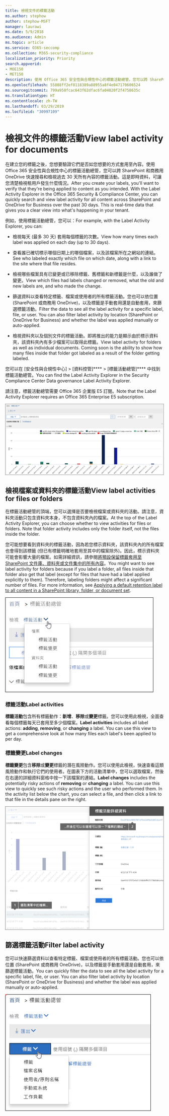 ```yaml
---
title: 檢視文件的標籤活動
ms.author: stephow
author: stephow-MSFT
manager: laurawi
ms.date: 5/9/2018
ms.audience: Admin
ms.topic: article
ms.service: O365-seccomp
ms.collection: M365-security-compliance
localization_priority: Priority
search.appverid:
- MOE150
- MET150
description: 使用 Office 365 安全性與合規性中心的標籤活動總管，您可以跨 SharePoint 和商務用 OneDrive 快速搜尋和檢視過去 30 天所有內容的標籤活動。這是即時資料，可讓您清楚檢視租用戶發生什麼情況。
ms.openlocfilehash: 55888ff2ef8118389a88955a8f4e047170606524
ms.sourcegitcommit: 799a958fcac643f62dfac6fa04020f2f4758635c
ms.translationtype: HT
ms.contentlocale: zh-TW
ms.lasthandoff: 03/29/2019
ms.locfileid: "30997109"
---
```

# <a name="view-label-activity-for-documents"></a><span data-ttu-id="5b021-104">檢視文件的標籤活動</span><span class="sxs-lookup"><span data-stu-id="5b021-104">View label activity for documents</span></span>

<span data-ttu-id="5b021-p102">在建立您的標籤之後，您想要驗證它們是否如您想要的方式套用至內容。使用 Office 365 安全性與合規性中心的標籤活動總管，您可以跨 SharePoint 和商務用 OneDrive 快速搜尋和檢視過去 30 天所有內容的標籤活動。這是即時資料，可讓您清楚檢視租用戶發生什麼情況。</span><span class="sxs-lookup"><span data-stu-id="5b021-p102">After you create your labels, you'll want to verify that they're being applied to content as you intended. With the Label Activity Explorer in the Office 365 Security &amp; Compliance Center, you can quickly search and view label activity for all content across SharePoint and OneDrive for Business over the past 30 days. This is real-time data that gives you a clear view into what's happening in your tenant.</span></span>
  
<span data-ttu-id="5b021-108">例如，使用標籤活動總管，您可以：</span><span class="sxs-lookup"><span data-stu-id="5b021-108">For example, with the Label Activity Explorer, you can:</span></span>
  
- <span data-ttu-id="5b021-109">檢視每天 (最多 30 天) 套用每個標籤的次數。</span><span class="sxs-lookup"><span data-stu-id="5b021-109">View how many times each label was applied on each day (up to 30 days).</span></span>
    
- <span data-ttu-id="5b021-110">查看誰已確切標示哪個日期上的哪個檔案，以及該檔案所在之網站的連結。</span><span class="sxs-lookup"><span data-stu-id="5b021-110">See who labeled exactly which file on which date, along with a link to the site where that file resides.</span></span>
    
- <span data-ttu-id="5b021-111">檢視哪些檔案具有已變更或已移除標籤、舊標籤和新標籤是什麼，以及誰做了變更。</span><span class="sxs-lookup"><span data-stu-id="5b021-111">View which files had labels changed or removed, what the old and new labels are, and who made the change.</span></span>
    
- <span data-ttu-id="5b021-p103">篩選資料以查看特定標籤、檔案或使用者的所有標籤活動。您也可以依位置 (SharePoint 或商務用 OneDrive)，以及標籤是手動套用還是自動套用，來篩選標籤活動。</span><span class="sxs-lookup"><span data-stu-id="5b021-p103">Filter the data to see all the label activity for a specific label, file, or user. You can also filter label activity by location (SharePoint or OneDrive for Business) and whether the label was applied manually or auto-applied.</span></span>
    
- <span data-ttu-id="5b021-p104">檢視資料夾以及個別文件的標籤活動。即將推出的能力是顯示由於標示資料夾，該資料夾內有多少檔案可以取得此標籤。</span><span class="sxs-lookup"><span data-stu-id="5b021-p104">View label activity for folders as well as individual documents. Coming soon is the ability to show how many files inside that folder got labeled as a result of the folder getting labeled.</span></span>
    
<span data-ttu-id="5b021-116">您可以在 [安全性與合規性中心] > [資料控管]\*\*\*\* > [標籤活動總管]\*\*\*\* 中找到標籤活動總管。</span><span class="sxs-lookup"><span data-stu-id="5b021-116">You can find the Label Activity Explorer in the Security  Compliance Center  Data governance  Label Activity Explorer.</span></span>
  
<span data-ttu-id="5b021-117">請注意，標籤活動總管需要 Office 365 企業版 E5 訂閱。</span><span class="sxs-lookup"><span data-stu-id="5b021-117">Note that the Label Activity Explorer requires an Office 365 Enterprise E5 subscription.</span></span>
  
![標籤活動總管](media/671ca0cd-1457-40b4-9917-b663360afd95.png)
  
## <a name="view-label-activities-for-files-or-folders"></a><span data-ttu-id="5b021-119">檢視檔案或資料夾的標籤活動</span><span class="sxs-lookup"><span data-stu-id="5b021-119">View label activities for files or folders</span></span>

<span data-ttu-id="5b021-p105">在標籤活動總管的頂端，您可以選擇是否要檢視檔案或資料夾的活動。請注意，資料夾活動只包含資料夾本身，不包含資料夾內的檔案。</span><span class="sxs-lookup"><span data-stu-id="5b021-p105">At the top of the Label Activity Explorer, you can choose whether to view activities for files or folders. Note that folder activity includes only the folder itself, not the files inside the folder.</span></span>
  
<span data-ttu-id="5b021-p106">您可能想要看到資料夾的標籤活動，因為若您標示資料夾，該資料夾內的所有檔案也會得到該標籤 (但已有標籤明確地套用至其中的檔案除外)。因此，標示資料夾可能會影響大量的檔案。如需詳細資訊，請參閱[將預設保留標籤套用至 SharePoint 文件庫、資料夾或文件集中的所有內容](labels.md#applying-a-default-retention-label-to-all-content-in-a-sharepoint-library-folder-or-document-set)。</span><span class="sxs-lookup"><span data-stu-id="5b021-p106">You might want to see label activity for folders because if you label a folder, all files inside that folder also get that label (except for files that have had a label applied explicitly to them). Therefore, labeling folders might affect a significant number of files. For more information, see [Applying a default retention label to all content in a SharePoint library, folder, or document set](labels.md#applying-a-default-retention-label-to-all-content-in-a-sharepoint-library-folder-or-document-set).</span></span>
  
![顯示檔案和資料夾之標籤活動的下拉式功能表](media/11030584-f52d-49eb-86f3-7ead16a3b704.png)
  
### <a name="label-activities"></a><span data-ttu-id="5b021-126">標籤活動</span><span class="sxs-lookup"><span data-stu-id="5b021-126">Label activities</span></span>

 <span data-ttu-id="5b021-p107">**標籤活動**包含所有標籤動作：**新增**、**移除**或**變更**標籤。您可以使用此檢視，全面查看每個標籤每天已套用至多少個檔案。</span><span class="sxs-lookup"><span data-stu-id="5b021-p107">**Label activities** includes all label actions: **adding**, **removing**, or **changing** a label. You can use this view to get a comprehensive look at how many files each label's been applied to per day.</span></span> 
  
### <a name="label-changes"></a><span data-ttu-id="5b021-129">標籤變更</span><span class="sxs-lookup"><span data-stu-id="5b021-129">Label changes</span></span>

 <span data-ttu-id="5b021-p108">**標籤變更**包含**移除**或**變更**標籤的潛在風險動作。您可以使用此檢視，快速查看這類風險動作和執行它們的使用者。在圖表下方的活動清單中，您可以選取檔案，然後在右邊的詳細資料窗格中按一下該檔案的連結。</span><span class="sxs-lookup"><span data-stu-id="5b021-p108">**Label changes** includes the potentially risky actions of **removing** or **changing** a label. You can use this view to quickly see such risky actions and the user who performed them. In the activity list below the chart, you can select a file, and then click a link to that file in the details pane on the right.</span></span> 
  
![標籤活動詳細資料窗格](media/eb580fd4-b5be-4fda-9ba5-c1256777310d.png)
  
## <a name="filter-label-activity"></a><span data-ttu-id="5b021-134">篩選標籤活動</span><span class="sxs-lookup"><span data-stu-id="5b021-134">Filter label activity</span></span>

<span data-ttu-id="5b021-p109">您可以快速篩選資料以查看特定標籤、檔案或使用者的所有標籤活動。您也可以依位置 (SharePoint 或商務用 OneDrive)，以及標籤是手動套用還是自動套用，來篩選標籤活動。</span><span class="sxs-lookup"><span data-stu-id="5b021-p109">You can quickly filter the data to see all the label activity for a specific label, file, or user. You can also filter label activity by location (SharePoint or OneDrive for Business) and whether the label was applied manually or auto-applied.</span></span>
  
![標籤活動的篩選器](media/9de92985-120f-48b4-96a7-ef7ec8a71ff0.png)
  

